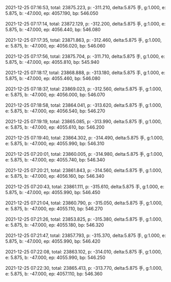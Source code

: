 2021-12-25 07:16:53, total: 23875.223, p: -311.210, delta:5.875 手, g:1.000, e: 5.875, b: -47.000, ep: 4057.190, bp: 546.050

2021-12-25 07:17:14, total: 23872.129, p: -312.200, delta:5.875 手, g:1.000, e: 5.875, b: -47.000, ep: 4056.440, bp: 546.080

2021-12-25 07:17:35, total: 23871.863, p: -312.460, delta:5.875 手, g:1.000, e: 5.875, b: -47.000, ep: 4056.020, bp: 546.060

2021-12-25 07:17:56, total: 23875.704, p: -311.710, delta:5.875 手, g:1.000, e: 5.875, b: -47.000, ep: 4055.810, bp: 545.940

2021-12-25 07:18:17, total: 23868.888, p: -313.180, delta:5.875 手, g:1.000, e: 5.875, b: -47.000, ep: 4055.460, bp: 546.080

2021-12-25 07:18:37, total: 23869.023, p: -312.560, delta:5.875 手, g:1.000, e: 5.875, b: -47.000, ep: 4056.000, bp: 546.070

2021-12-25 07:18:58, total: 23864.041, p: -313.620, delta:5.875 手, g:1.000, e: 5.875, b: -47.000, ep: 4056.540, bp: 546.270

2021-12-25 07:19:19, total: 23865.085, p: -313.990, delta:5.875 手, g:1.000, e: 5.875, b: -47.000, ep: 4055.610, bp: 546.200

2021-12-25 07:19:40, total: 23864.302, p: -314.490, delta:5.875 手, g:1.000, e: 5.875, b: -47.000, ep: 4055.990, bp: 546.310

2021-12-25 07:20:01, total: 23860.005, p: -314.980, delta:5.875 手, g:1.000, e: 5.875, b: -47.000, ep: 4055.740, bp: 546.340

2021-12-25 07:20:21, total: 23861.843, p: -314.560, delta:5.875 手, g:1.000, e: 5.875, b: -47.000, ep: 4056.160, bp: 546.340

2021-12-25 07:20:43, total: 23861.111, p: -315.610, delta:5.875 手, g:1.000, e: 5.875, b: -47.000, ep: 4055.990, bp: 546.450

2021-12-25 07:21:04, total: 23860.790, p: -315.050, delta:5.875 手, g:1.000, e: 5.875, b: -47.000, ep: 4055.110, bp: 546.270

2021-12-25 07:21:26, total: 23853.825, p: -315.380, delta:5.875 手, g:1.000, e: 5.875, b: -47.000, ep: 4055.180, bp: 546.320

2021-12-25 07:21:47, total: 23857.793, p: -315.370, delta:5.875 手, g:1.000, e: 5.875, b: -47.000, ep: 4055.990, bp: 546.420

2021-12-25 07:22:08, total: 23863.102, p: -314.010, delta:5.875 手, g:1.000, e: 5.875, b: -47.000, ep: 4055.990, bp: 546.250

2021-12-25 07:22:30, total: 23865.413, p: -313.770, delta:5.875 手, g:1.000, e: 5.875, b: -47.000, ep: 4057.110, bp: 546.360